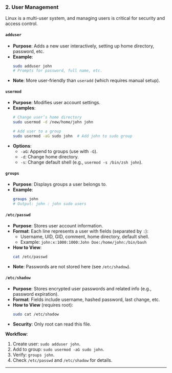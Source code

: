 ### 2. User Management

Linux is a multi-user system, and managing users is critical for security and access control.

#### `adduser`
- **Purpose**: Adds a new user interactively, setting up home directory, password, etc.
- **Example**:
  ```bash
  sudo adduser john
  # Prompts for password, full name, etc.
  ```
- **Note**: More user-friendly than `useradd` (which requires manual setup).

#### `usermod`
- **Purpose**: Modifies user account settings.
- **Examples**:
  ```bash
  # Change user’s home directory
  sudo usermod -d /new/home/john john
  ```
  ```bash
  # Add user to a group
  sudo usermod -aG sudo john  # Add john to sudo group
  ```
- **Options**:
  - `-aG`: Append to groups (use with `-G`).
  - `-d`: Change home directory.
  - `-s`: Change default shell (e.g., `usermod -s /bin/zsh john`).

#### `groups`
- **Purpose**: Displays groups a user belongs to.
- **Example**:
  ```bash
  groups john
  # Output: john : john sudo users
  ```

#### `/etc/passwd`
- **Purpose**: Stores user account information.
- **Format**: Each line represents a user with fields (separated by `:`):
  - Username, UID, GID, comment, home directory, default shell.
  - Example: `john:x:1000:1000:John Doe:/home/john:/bin/bash`
- **How to View**:
  ```bash
  cat /etc/passwd
  ```
- **Note**: Passwords are not stored here (see `/etc/shadow`).

#### `/etc/shadow`
- **Purpose**: Stores encrypted user passwords and related info (e.g., password expiration).
- **Format**: Fields include username, hashed password, last change, etc.
- **How to View** (requires root):
  ```bash
  sudo cat /etc/shadow
  ```
- **Security**: Only root can read this file.

**Workflow**:
1. Create user: `sudo adduser john`.
2. Add to group: `sudo usermod -aG sudo john`.
3. Verify: `groups john`.
4. Check `/etc/passwd` and `/etc/shadow` for details.

---
